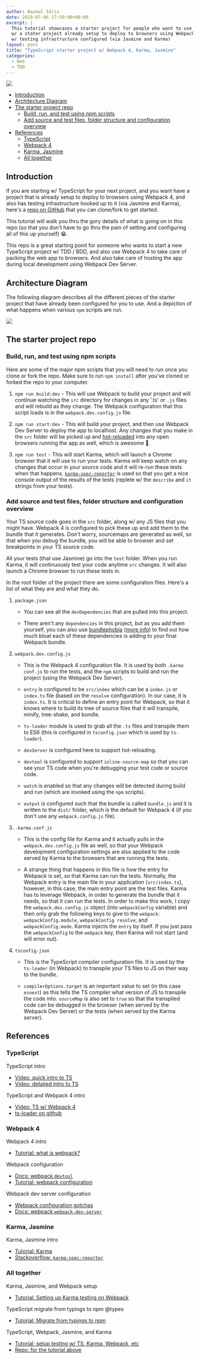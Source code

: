 ```yaml
---
author: Nazmul Idris
date: 2019-07-06 17:59:00+00:00
excerpt: |
  This tutorial showcases a starter project for people who want to use TypeScript
  w/ a stater project already setup to deploy to browsers using Webpack 4, and 
  w/ testing infrastructure configured (via Jasmine and Karma)
layout: post
title: "TypeScript starter project w/ Webpack 4, Karma, Jasmine"
categories:
  - Web
  - TDD
---
```


<img class="post-hero-image" src="{{ 'assets/typescript-template-project-hero.svg' | relative_url }}"/>

<!-- START doctoc generated TOC please keep comment here to allow auto update -->
<!-- DON'T EDIT THIS SECTION, INSTEAD RE-RUN doctoc TO UPDATE -->

- [Introduction](#introduction)
- [Architecture Diagram](#architecture-diagram)
- [The starter project repo](#the-starter-project-repo)
  - [Build, run, and test using npm scripts](#build-run-and-test-using-npm-scripts)
  - [Add source and test files, folder structure and configuration overview](#add-source-and-test-files-folder-structure-and-configuration-overview)
- [References](#references)
  - [TypeScript](#typescript)
  - [Webpack 4](#webpack-4)
  - [Karma, Jasmine](#karma-jasmine)
  - [All together](#all-together)

<!-- END doctoc generated TOC please keep comment here to allow auto update -->

## Introduction

If you are starting w/ TypeScript for your next project, and you want have a project that is already
setup to deploy to browsers using Webpack 4, and also has testing infrastructure hooked up to it
(via Jasmine and Karma), here's a [repo on GitHub](https://github.com/nazmulidris/ts-template) that
you can clone/fork to get started.

This tutorial will walk you thru the gory details of what is going on in this repo (so that you
don't have to go thru the pain of setting and configuring all of this up yourself) 😁.

This repo is a great starting point for someone who wants to start a new TypeScript project w/ TDD /
BDD, and also use Webpack 4 to take care of packing the web app to browsers. And also take care of
hosting the app during local development using Webpack Dev Server.

## Architecture Diagram

The following diagram describes all the different pieces of the starter project that have already
been configured for you to use. And a depiction of what happens when various `npm` scripts are run.

<img src="{{'assets/ts-template-arch-diagram.svg' | relative_url}}"/>

## The starter project repo

### Build, run, and test using npm scripts

Here are some of the major npm scripts that you will need to run once you clone or fork the repo.
Make sure to run `npm install` after you've cloned or forked the repo to your computer.

1. `npm run build:dev` - This will use Webpack to build your project and will continue watching the
   `src` directory for changes in any '.ts' or `.js` files and will rebuild as they change. The
   Webpack configuration that this script loads is in the `webpack.dev.config.js` file.

1. `npm run start:dev` - This will build your project, and then use Webpack Dev Server to deploy the
   app to localhost. Any changes that you make in the `src` folder will be picked up and
   [hot-reloaded](https://webpack.js.org/configuration/dev-server/#devserverhot) into any open
   browsers running the app as well, which is awesome 🎉.

1. `npm run test` - This will start Karma, which will launch a Chrome browser that it will use to
   run your tests. Karma will keep watch on any changes that occur in your source code and it will
   re-run these tests when that happens.
   [`karma-spec-reporter`](https://stackoverflow.com/a/17327465/2085356) is used so that you get a
   nice console output of the results of the tests (replete w/ the `describe` and `it` strings from
   your tests).

### Add source and test files, folder structure and configuration overview

Your TS source code goes in the `src` folder, along w/ any JS files that you might have. Webpack 4
is configured to pick these up and add them to the bundle that it generates. Don't worry, sourcemaps
are generated as well, so that when you debug the bundle, you will be able to browser and set
breakpoints in your TS source code.

All your tests (that use Jasmine) go into the `test` folder. When you run Karma, it will
continuously test your code anytime `src` changes. It will also launch a Chrome browser to run these
tests in.

In the root folder of the project there are some configuration files. Here's a list of what they are
and what they do.

1. `package.json`

   - You can see all the `devDependencies` that are pulled into this project.

   - There aren't any `dependencies` in this project, but as you add them yourself, you can also use
     [bundlephobia](https://bundlephobia.com/)
     ([more info](https://www.youtube.com/watch?v=U_gANjtv28g)) to find out how much bloat each of
     these dependencies is adding to your final Webpack bundle.

1. `webpack.dev.config.js`

   - This is the Webpack 4 configuration file. It is used by both `.karma conf.js` to run the tests,
     and the `npm` scripts to build and run the project (using the Webpack Dev Server).

   - `entry` is configured to be `src/index` which can be a `index.js` or `index.ts` file (based on
     the `resolve` configuration). In our case, it is `index.ts`. It is critical to define an entry
     point for Webpack, so that it knows where to build its tree of source files that it will
     transpile, minify, tree-shake, and bundle.

   - `ts-loader` module is used to grab all the `.ts` files and transpile them to ES6 (this is
     configured in `tsconfig.json` which is used by `ts-loader`).

   - `devServer` is configured here to support hot-reloading.

   - `devtool` is configured to support `inline-source-map` so that you can see your TS code when
     you're debugging your test code or source code.

   - `watch` is enabled so that any changes will be detected during build and run (which are invoked
     using the `npm` scripts).

   - `output` is configured such that the bundle is called `bundle.js` and it is written to the
     `dist/` folder, which is the default for Webpack 4 (if you don't use any `webpack.config.js`
     file).

1. `.karma.conf.js`

   - This is the config file for Karma and it actually pulls in the `webpack.dev.config.js` file as
     well, so that your Webpack development configuration settings are also applied to the code
     served by Karma to the browsers that are running the tests.

   - A strange thing that happens in this file is how the entry for Webpack is set, so that Karma
     can run the tests. Normally, the Webpack entry is the main file in your application
     (`src/index.ts`), however, in this case, the main entry point are the test files. Karma has to
     leverage Webpack, in order to generate the bundle that it needs, so that it can run the tests.
     In order to make this work, I copy the `webpack.dev.config.js` object (into `webpackConfig`
     variable) and then only grab the following keys to give to the `webpack`:
     `webpackConfig.module`, `webpackConfig resolve`, and `webpackConfig.mode`. Karma injects the
     `entry` by itself. If you just pass the `webpackConfig` to the `webpack` key, then Karma will
     not start (and will error out).

1. `tsconfig.json`

   - This is the TypeScript compiler configuration file. It is used by the `ts-loader` (in Webpack)
     to transpile your TS files to JS on their way to the bundle.

   - `compilerOptions.target` is an important value to set (in this case `esnext`) as this tells the
     TS compiler what version of JS to transpile the code into. `sourceMap` is also set to `true` so
     that the transpiled code can be debugged in the browser (when served by the Webpack Dev Server)
     or the tests (when served by the Karma server).

## References

### TypeScript

TypeScript intro

- [Video: quick intro to TS](https://youtube.com/ahCwqrYpIuM)
- [Video: detailed intro to TS](https://www.youtube.com/watch?v=XShQO3BvOyM)

TypeScript and Webpack 4 intro

- [Video: TS w/ Webpack 4](https://www.youtube.com/watch?v=8TiZdePyduI)
- [ts-loader on github](https://github.com/TypeStrong/ts-loader)

### Webpack 4

Webpack 4 intro

- [Tutorial: what is webpack?](https://wanago.io/2018/07/16/webpack-4-course-part-one-entry-output-and-es6-modules/)

Webpack configuration

- [Docs: webpack `devtool`](https://webpack.js.org/configuration/devtool/)
- [Tutorial: webpack configuration](https://medium.com/@rajaraodv/webpack-the-confusing-parts-58712f8fcad9)

Webpack dev server configuration

- [Webpack configuration gotchas](https://github.com/webpack/webpack-dev-server/issues/720)
- [Docs: webpack `webpack-dev-server`](https://webpack.js.org/guides/development/#using-webpack-dev-server)

### Karma, Jasmine

Karma, Jasmine intro

- [Tutorial: Karma](http://www.bradoncode.com/blog/2015/02/27/karma-tutorial/)
- [Stackoverflow: `karma-spec-reporter`](https://stackoverflow.com/a/17327465/2085356)

### All together

Karma, Jasmine, and Webpack setup

- [Tutorial: Setting up Karma testing on Webpack](https://mike-ward.net/2015/09/07/tips-on-setting-up-karma-testing-with-webpack/)

TypeScript migrate from typings to npm @types

- [Tutorial: Migrate from typings to npm](http://codereform.com/blog/post/migrating-from-typings-to-npm-types/)

TypeScript, Webpack, Jasmine, and Karma

- [Tutorial: setup testing w/ TS, Karma, Webpack, etc](https://templecoding.com/blog/2016/02/02/how-to-setup-testing-using-typescript-mocha-chai-sinon-karma-and-webpack)
- [Repo: for the tutorial above](https://github.com/thitemple/TypescriptMochaWebpackDemo)
